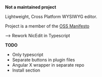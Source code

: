 **Not a maintained project**

Lightweight, Cross Platform WYSIWYG editor.

Project is a member of the [OSS Manifesto](http://ossmanifesto.org/)

--> Rework NicEdit in Typescript

**TODO**
* Only typescript
* Separate buttons in plugin files
* Angular X wrapper in separate repo
* Install section
